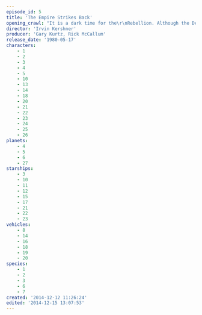 ```yaml
---
episode_id: 5
title: 'The Empire Strikes Back'
opening_crawl: "It is a dark time for the\r\nRebellion. Although the Death\r\nStar has been destroyed,\r\nImperial troops have driven the\r\nRebel forces from their hidden\r\nbase and pursued them across\r\nthe galaxy.\r\n\r\nEvading the dreaded Imperial\r\nStarfleet, a group of freedom\r\nfighters led by Luke Skywalker\r\nhas established a new secret\r\nbase on the remote ice world\r\nof Hoth.\r\n\r\nThe evil lord Darth Vader,\r\nobsessed with finding young\r\nSkywalker, has dispatched\r\nthousands of remote probes into\r\nthe far reaches of space...."
director: 'Irvin Kershner'
producer: 'Gary Kurtz, Rick McCallum'
release_date: '1980-05-17'
characters:
    - 1
    - 2
    - 3
    - 4
    - 5
    - 10
    - 13
    - 14
    - 18
    - 20
    - 21
    - 22
    - 23
    - 24
    - 25
    - 26
planets:
    - 4
    - 5
    - 6
    - 27
starships:
    - 3
    - 10
    - 11
    - 12
    - 15
    - 17
    - 21
    - 22
    - 23
vehicles:
    - 8
    - 14
    - 16
    - 18
    - 19
    - 20
species:
    - 1
    - 2
    - 3
    - 6
    - 7
created: '2014-12-12 11:26:24'
edited: '2014-12-15 13:07:53'
---
```

